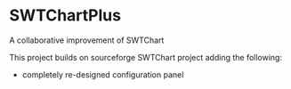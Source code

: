 # SWTChartPlus
A collaborative improvement of SWTChart

This project builds on sourceforge SWTChart project adding the following: 

- completely re-designed configuration panel
